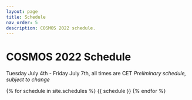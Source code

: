 ```yaml
---
layout: page
title: Schedule
nav_order: 5
description: COSMOS 2022 schedule.
---
```


# COSMOS 2022 Schedule
Tuesday July 4th - Friday July 7th, all times are CET
*Preliminary schedule, subject to change*

<!-- [Add the schedule via this Google calendar link](https://calendar.google.com/calendar/u/4?cid=Y29zbW9zLmtvbnN0YW56QGdtYWlsLmNvbQ){:target="_blank"}

- Tuesday: poster session/reception takes place in the [A06 Foyer near the main entrance of the University of Konstanz](https://www.uni-konstanz.de/en/university/about-the-university-of-konstanz/travel-and-campus-map/){:target="_blank"})
- Wednesday: all sessions are held in [Wolkenstein-Saal im Kulturzentrum, Katzgasse 3](https://goo.gl/maps/42DWNSyE3x5GeDDv5){:target="_blank"}. The Biergarten is held at [Hafenhalle, Hafenstraße 10](https://goo.gl/maps/9W6iyGTb3TGZeJHu9){:target="_blank"}
- Thursday and Friday: all sessions will be in [Zebra Kino, Joseph-Belli-Weg 5](https://goo.gl/maps/jkhWJDiJRsXZAMrY7){:target="_blank"}. 
 -->
{% for schedule in site.schedules %}
{{ schedule }}
{% endfor %}
